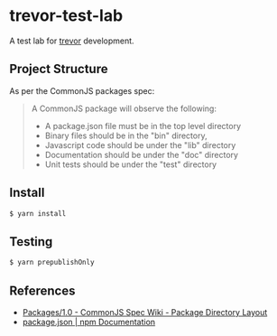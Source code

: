 trevor-test-lab
===============
A test lab for [trevor](https://www.npmjs.com/package/trevor) development.

Project Structure
-----------------
As per the CommonJS packages spec:
> A CommonJS package will observe the following:
>   * A package.json file must be in the top level directory
>   * Binary files should be in the "bin" directory,
>   * Javascript code should be under the "lib" directory
>   * Documentation should be under the "doc" directory
>   * Unit tests should be under the "test" directory

Install
-------
```sh
$ yarn install
```

Testing
-------
```sh
$ yarn prepublishOnly
```

References
----------
* [Packages/1.0 - CommonJS Spec Wiki - Package Directory Layout](http://wiki.commonjs.org/wiki/Packages/1.0#Package_Directory_Layout)
* [package.json | npm Documentation](https://docs.npmjs.com/files/package.json)
